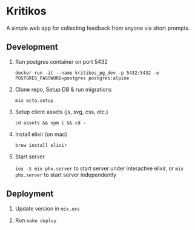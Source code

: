 # Kritikos

A simple web app for collecting feedback from anyone via short prompts.

## Development

1. Run postgres container on port 5432

    `docker run -it --name kritikos_pg_dev -p 5432:5432 -e POSTGRES_PASSWORD=postgres postgres:alpine`

2. Clone repo, Setup DB & run migrations

    `mix ecto.setup`

3. Setup client assets (js, svg, css, etc.)

    `cd assets && npm i && cd -`

3. Install elixir (on mac)

    `brew install elixir`
    
4. Start server

    `iex -S mix phx.server` to start server under interactive elixir, or `mix phx.server` to start server independently


## Deployment

1. Update version in `mix.exs`

2. Run `make deploy`